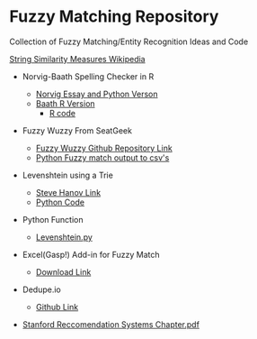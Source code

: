 # Fuzzy Matching Repository
Collection of Fuzzy Matching/Entity Recognition Ideas and Code

<a href="https://en.wikipedia.org/wiki/Category:String_similarity_measures">String Similarity Measures Wikipedia</a>

* Norvig-Baath Spelling Checker in R
   - <a href="http://norvig.com/spell-correct.html">Norvig Essay and Python Verson</a>
   - <a href="http://www.sumsar.net/blog/2014/12/peter-norvigs-spell-checker-in-two-lines-of-r/">Baath R Version</a>
        - <a href="https://github.com/rakato/fuzzymatching/blob/master/norvigbath_spelling.r">R code</a>

* Fuzzy Wuzzy From SeatGeek
   - <a href ="https://github.com/rakato/fuzzywuzzy" >Fuzzy Wuzzy Github Repository Link</a>
   - <a href = "https://github.com/rakato/fuzzymatching/blob/master/fuzzytocsv.py" > Python Fuzzy match output to csv's </a>

* Levenshtein using a Trie
   - <a href = "http://stevehanov.ca/blog/index.php?id=114" > Steve Hanov Link </a>
   - <a href = "https://github.com/rakato/fuzzymatching/blob/master/lev_using_trie.py" > Python Code </a>

* Python Function
   - <a href = "https://github.com/rakato/fuzzymatching/blob/master/levenshtein/levenshtein.py" > Levenshtein.py </a>
   
* Excel(Gasp!) Add-in for Fuzzy Match
   - <a href = "https://www.microsoft.com/en-us/download/details.aspx?id=15011" > Download Link </a>
   
* Dedupe.io
   - <a href = "https://github.com/dedupeio/dedupe"> Github Link </a>
   
* <a href = "http://infolab.stanford.edu/~ullman/mmds/ch9.pdf"> Stanford Reccomendation Systems Chapter.pdf </a>

